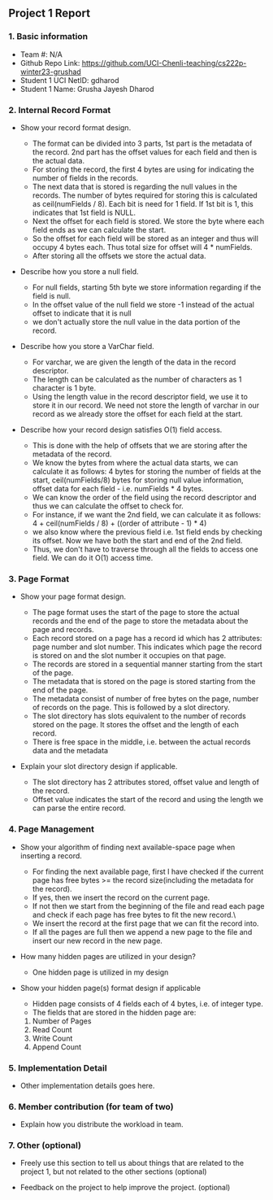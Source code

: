 ## Project 1 Report


### 1. Basic information
 - Team #: N/A
 - Github Repo Link: https://github.com/UCI-Chenli-teaching/cs222p-winter23-grushad
 - Student 1 UCI NetID: gdharod
 - Student 1 Name: Grusha Jayesh Dharod
 

### 2. Internal Record Format
- Show your record format design.
    - The format can be divided into 3 parts, 1st part is the metadata of the record. 2nd part has the offset values for each field and then is the actual data.
    - For storing the record, the first 4 bytes are using for indicating the number of fields in the records.
    - The next data that is stored is regarding the null values in the records. The number of bytes required for storing this is calculated as ceil(numFields / 8). Each bit is need for 1 field. If 1st bit is 1, this indicates that 1st field is NULL.
    - Next the offset for each field is stored. We store the byte where each field ends as we can calculate the start.
    - So the offset for each field will be stored as an integer and thus will occupy 4 bytes each. Thus total size for offset will 4 * numFields.
    - After storing all the offsets we store the actual data.

- Describe how you store a null field.
  - For null fields, starting 5th byte we store information regarding if the field is null.
  - In the offset value of the null field we store -1 instead of the actual offset to indicate that it is null
  - we don't actually store the null value in the data portion of the record.


- Describe how you store a VarChar field.
  - For varchar, we are given the length of the data in the record descriptor.
  - The length can be calculated as the number of characters as 1 character is 1 byte.
  - Using the length value in the record descriptor field, we use it to store it in our record. We need not store the length of varchar in our record as we already store the offset for each field at the start.


- Describe how your record design satisfies O(1) field access.
  - This is done with the help of offsets that we are storing after the metadata of the record.
  - We know the bytes from where the actual data starts, we can calculate it as follows: 4 bytes for storing the number of fields at the start, ceil(numFields/8) bytes for storing null value information, offset data for each field - i.e. numFields * 4 bytes.
  - We can know the order of the field using the record descriptor and thus we can calculate the offset to check for.
  - For instance, if we want the 2nd field, we can calculate it as follows: 4 + ceil(numFields / 8) + ((order of attribute - 1) * 4)
  - we also know where the previous field i.e. 1st field ends by checking its offset. Now we have both the start and end of the 2nd field.
  - Thus, we don't have to traverse through all the fields to access one field. We can do it O(1) access time.


### 3. Page Format
- Show your page format design.
  - The page format uses the start of the page to store the actual records and the end of the page to store the metadata about the page and records.
  - Each record stored on a page has a record id which has 2 attributes: page number and slot number. This indicates which page the record is stored on and the slot number it occupies on that page.
  - The records are stored in a sequential manner starting from the start of the page.
  - The metadata that is stored on the page is stored starting from the end of the page.
  - The metadata consist of number of free bytes on the page, number of records on the page. This is followed by a slot directory. 
  - The slot directory has slots equivalent to the number of records stored on the page. It stores the offset and the length of each record.
  - There is free space in the middle, i.e. between the actual records data and the metadata


- Explain your slot directory design if applicable.
  - The slot directory has 2 attributes stored, offset value and length of the record.
  - Offset value indicates the start of the record and using the length we can parse the entire record.


### 4. Page Management
- Show your algorithm of finding next available-space page when inserting a record.
  - For finding the next available page, first I have checked if the current page has free bytes >= the record size(including the metadata for the record).
  - If yes, then we insert the record on the current page.
  - If not then we start from the beginning of the file and read each page and check if each page has free bytes to fit the new record.\
  - We insert the record at the first page that we can fit the record into.
  - If all the pages are full then we append a new page to the file and insert our new record in the new page.


- How many hidden pages are utilized in your design?
  -  One hidden page is utilized in my design


- Show your hidden page(s) format design if applicable
  - Hidden page consists of 4 fields each of 4 bytes, i.e. of integer type.
  - The fields that are stored in the hidden page are:
  1. Number of Pages
  2. Read Count
  3. Write Count
  4. Append Count

### 5. Implementation Detail
- Other implementation details goes here.



### 6. Member contribution (for team of two)
- Explain how you distribute the workload in team.



### 7. Other (optional)
- Freely use this section to tell us about things that are related to the project 1, but not related to the other sections (optional)



- Feedback on the project to help improve the project. (optional)